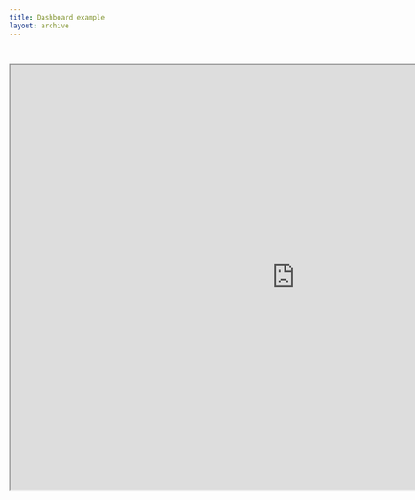 ```yaml
---
title: Dashboard example
layout: archive
---
```


<br/>

<p align="left">   


<iframe width="1024" height="768" src="https://reproducible.shinyapps.io/richard_example/?_ga=2.44848932.1898567428.1620941224-355753582.1620610208" 
        style="-webkit-transform:scale(1);-moz-transform-scale(1);">
It looks like your browser doesn't support iframes.
</iframe>


</p> 

